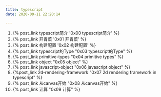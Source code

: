 ```yaml
---
title: typescript
date: 2020-09-11 22:20:14

---
```


1. {% post_link typescript简介 '0x00 typescript简介' %}
2. {% post_link 开胃菜 '0x01 开胃菜' %}
3. {% post_link 构建配置 '0x02 构建配置' %}
4. {% post_link typescript的Type "0x03 typescript的Type" %}
5. {% post_link primitive-types "0x04 primitive types" %}
6. {% post_link object "0x05 object" %}
7. {% post_link javascript-object "0x06 javascript object" %}
8. {%post_link 2d-rendering-framework "0x07 2d rendering framework in typescript" %}
9. {% post_link 从canvas开始 "0x08 从canvas开始" %}
10. {% post_link 计算 "0x09 计算" %}
